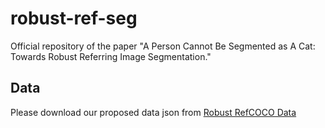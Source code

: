 # robust-ref-seg

Official repository of the paper "A Person Cannot Be Segmented as A Cat: Towards Robust Referring Image Segmentation."

## Data

Please download our proposed data json from [Robust RefCOCO Data](https://drive.google.com/file/d/19qGViJigR5AXhkZlNmu89jI4cvAJ7pnP/view?usp=sharing)
